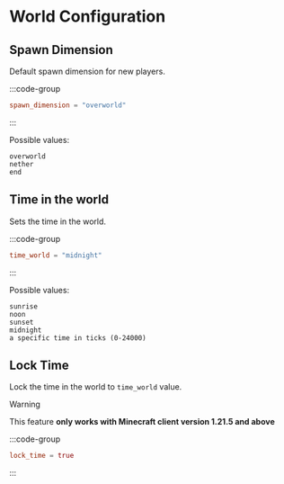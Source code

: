 # World Configuration

## Spawn Dimension

Default spawn dimension for new players.

:::code-group
```toml [server.toml]
spawn_dimension = "overworld"
```
:::

Possible values:
```
overworld
nether
end
```

## Time in the world

Sets the time in the world.

:::code-group
```toml [server.toml]
time_world = "midnight"
```
:::

Possible values:
```
sunrise
noon
sunset
midnight
a specific time in ticks (0-24000)
```

## Lock Time

Lock the time in the world to `time_world` value.

> [!WARNING]
> This feature **only works with Minecraft client version 1.21.5 and above**

:::code-group
```toml [server.toml]
lock_time = true
```
:::